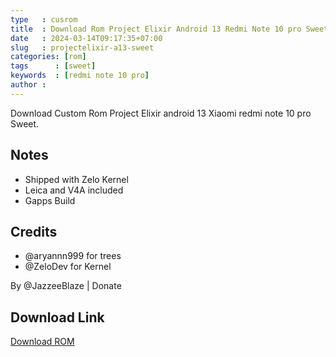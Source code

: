 ```yaml
---
type   : cusrom
title  : Download Rom Project Elixir Android 13 Redmi Note 10 pro Sweet
date   : 2024-03-14T09:17:35+07:00
slug   : projectelixir-a13-sweet
categories: [rom]
tags      : [sweet]
keywords  : [redmi note 10 pro]
author : 
---
```


Download Custom Rom Project Elixir android 13 Xiaomi redmi note 10 pro Sweet.

## Notes
- Shipped with Zelo Kernel
- Leica and V4A included
- Gapps Build

## Credits
- @aryannn999 for trees
- @ZeloDev for Kernel

By @JazzeeBlaze | Donate

## Download Link
[Download ROM](https://www.pling.com/p/2078032/)


